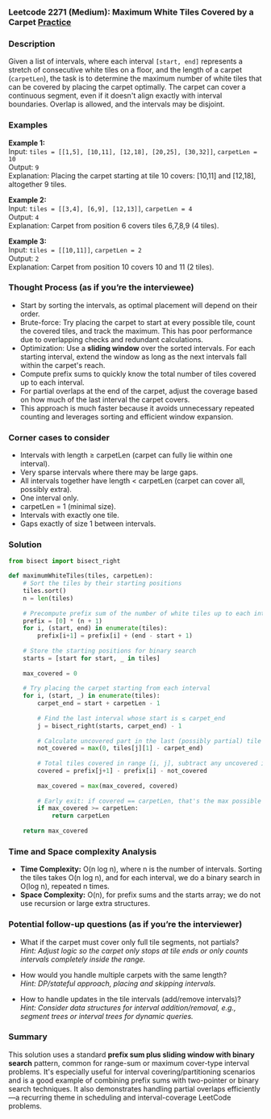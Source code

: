 ### Leetcode 2271 (Medium): Maximum White Tiles Covered by a Carpet [Practice](https://leetcode.com/problems/maximum-white-tiles-covered-by-a-carpet)

### Description  
Given a list of intervals, where each interval `[start, end]` represents a stretch of consecutive white tiles on a floor, and the length of a carpet (`carpetLen`), the task is to determine the maximum number of white tiles that can be covered by placing the carpet optimally. The carpet can cover a continuous segment, even if it doesn't align exactly with interval boundaries. Overlap is allowed, and the intervals may be disjoint.

### Examples  

**Example 1:**  
Input: `tiles = [[1,5], [10,11], [12,18], [20,25], [30,32]]`, `carpetLen = 10`  
Output: `9`  
Explanation: Placing the carpet starting at tile 10 covers: [10,11] and [12,18], altogether 9 tiles.

**Example 2:**  
Input: `tiles = [[3,4], [6,9], [12,13]]`, `carpetLen = 4`  
Output: `4`  
Explanation: Carpet from position 6 covers tiles 6,7,8,9 (4 tiles).

**Example 3:**  
Input: `tiles = [[10,11]]`, `carpetLen = 2`  
Output: `2`  
Explanation: Carpet from position 10 covers 10 and 11 (2 tiles).

### Thought Process (as if you’re the interviewee)  
- Start by sorting the intervals, as optimal placement will depend on their order.
- Brute-force: Try placing the carpet to start at every possible tile, count the covered tiles, and track the maximum. This has poor performance due to overlapping checks and redundant calculations.
- Optimization: Use a **sliding window** over the sorted intervals. For each starting interval, extend the window as long as the next intervals fall within the carpet's reach.
- Compute prefix sums to quickly know the total number of tiles covered up to each interval.
- For partial overlaps at the end of the carpet, adjust the coverage based on how much of the last interval the carpet covers.
- This approach is much faster because it avoids unnecessary repeated counting and leverages sorting and efficient window expansion.

### Corner cases to consider  
- Intervals with length ≥ carpetLen (carpet can fully lie within one interval).
- Very sparse intervals where there may be large gaps.
- All intervals together have length < carpetLen (carpet can cover all, possibly extra).
- One interval only.
- carpetLen = 1 (minimal size).
- Intervals with exactly one tile.
- Gaps exactly of size 1 between intervals.

### Solution

```python
from bisect import bisect_right

def maximumWhiteTiles(tiles, carpetLen):
    # Sort the tiles by their starting positions
    tiles.sort()
    n = len(tiles)
    
    # Precompute prefix sum of the number of white tiles up to each interval
    prefix = [0] * (n + 1)
    for i, (start, end) in enumerate(tiles):
        prefix[i+1] = prefix[i] + (end - start + 1)
    
    # Store the starting positions for binary search
    starts = [start for start, _ in tiles]
    
    max_covered = 0
    
    # Try placing the carpet starting from each interval
    for i, (start, _) in enumerate(tiles):
        carpet_end = start + carpetLen - 1
        
        # Find the last interval whose start is ≤ carpet_end
        j = bisect_right(starts, carpet_end) - 1
        
        # Calculate uncovered part in the last (possibly partial) tile segment
        not_covered = max(0, tiles[j][1] - carpet_end)
        
        # Total tiles covered in range [i, j], subtract any uncovered in the last interval
        covered = prefix[j+1] - prefix[i] - not_covered
        
        max_covered = max(max_covered, covered)
        
        # Early exit: if covered == carpetLen, that's the max possible
        if max_covered >= carpetLen:
            return carpetLen
    
    return max_covered
```

### Time and Space complexity Analysis  

- **Time Complexity:** O(n log n), where n is the number of intervals. Sorting the tiles takes O(n log n), and for each interval, we do a binary search in O(log n), repeated n times.
- **Space Complexity:** O(n), for prefix sums and the starts array; we do not use recursion or large extra structures.

### Potential follow-up questions (as if you’re the interviewer)  

- What if the carpet must cover only full tile segments, not partials?  
  *Hint: Adjust logic so the carpet only stops at tile ends or only counts intervals completely inside the range.*

- How would you handle multiple carpets with the same length?  
  *Hint: DP/stateful approach, placing and skipping intervals.*

- How to handle updates in the tile intervals (add/remove intervals)?  
  *Hint: Consider data structures for interval addition/removal, e.g., segment trees or interval trees for dynamic queries.*

### Summary
This solution uses a standard **prefix sum plus sliding window with binary search** pattern, common for range-sum or maximum cover-type interval problems. It's especially useful for interval covering/partitioning scenarios and is a good example of combining prefix sums with two-pointer or binary search techniques. It also demonstrates handling partial overlaps efficiently—a recurring theme in scheduling and interval-coverage LeetCode problems.